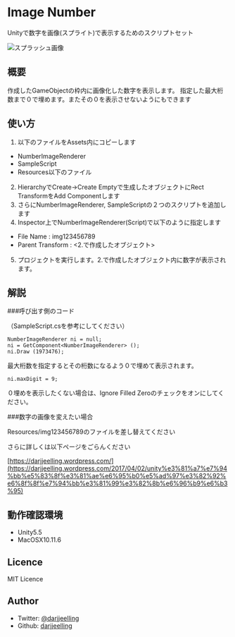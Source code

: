 Image Number
====
Unityで数字を画像(スプライト)で表示するためのスクリプトセット


![スプラッシュ画像](https://darjjeelling.files.wordpress.com/2017/04/splash.png)

## 概要
作成したGameObjectの枠内に画像化した数字を表示します。
指定した最大桁数まで０で埋めます。またその０を表示させないようにもできます

## 使い方
1. 以下のファイルをAssets内にコピーします
- NumberImageRenderer
- SampleScript
- Resources以下のファイル
2. HierarchyでCreate->Create Emptyで生成したオブジェクトにRect TransformをAdd Componentします
3. さらにNumberImageRenderer, SampleScriptの２つのスクリプトを追加します
4. Inspector上でNumberImageRenderer(Script)で以下のように指定します
- File Name : img123456789
- Parent Transform : <2.で作成したオブジェクト>
5. プロジェクトを実行します。2.で作成したオブジェクト内に数字が表示されます。

## 解説

###呼び出す側のコード

（SampleScript.csを参考にしてください）

```
NumberImageRenderer ni = null;
ni = GetComponent<NumberImageRenderer> ();	
ni.Draw (1973476);
```

最大桁数を指定するとその桁数になるよう０で埋めて表示されます。

```
ni.maxDigit = 9;
```

０埋めを表示したくない場合は、Ignore Filled Zeroのチェックをオンにしてください。

###数字の画像を変えたい場合

Resources/img123456789のファイルを差し替えてください


さらに詳しくは以下ページをごらんください

[https://darjjeelling.wordpress.com/](https://darjjeelling.wordpress.com/2017/04/02/unity%e3%81%a7%e7%94%bb%e5%83%8f%e3%81%ae%e6%95%b0%e5%ad%97%e3%82%92%e6%8f%8f%e7%94%bb%e3%81%99%e3%82%8b%e6%96%b9%e6%b3%95)

## 動作確認環境
- Unity5.5
- MacOSX10.11.6

## Licence
MIT Licence

## Author
- Twitter: [@darjjeelling](https://twitter.com/darjjeelling)
- Github: [darjjeelling](https://github.com/darjjeelling)

